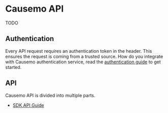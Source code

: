 Causemo API
====================
TODO

Authentication
--------------
Every API request requires an authentication token in the header. This ensures the request is coming from a trusted source. How do you integrate with Causemo authentication service, read the [authentication guide](https://github.com/Causemo/api-doc/blob/master/sections/authentication.md) to get started.

API
--------------
Causemo API is divided into multiple parts.
- [SDK API Guide](https://github.com/Causemo/api-doc/blob/master/sections/api/sdk/README.md) 
